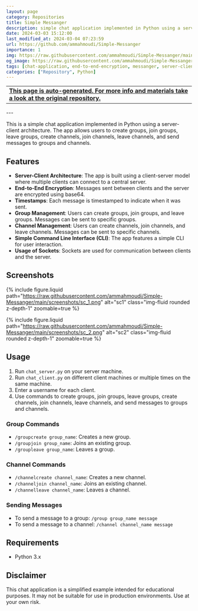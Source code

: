 ```yaml
---
layout: page
category: Repositories
title: Simple Messanger
description: simple chat application implemented in Python using a server-client architecture with groups and channels
date: 2024-03-03 15:12:00 
last_modified_at: 2024-03-04 07:23:59 
url: https://github.com/ammahmoudi/Simple-Messanger
importance: 1
img: https://raw.githubusercontent.com/ammahmoudi/Simple-Messanger/main/screenshots/sc_1.png
og_image: https://raw.githubusercontent.com/ammahmoudi/Simple-Messanger/main/screenshots/sc_1.png
tags: [chat-application, end-to-end-encryption, messanger, server-client]
categories: ["Repository", Python]
---
```

<div id="open-in-github" > <table class="table-cv list-group-table"> <tbody> <tr>    <td class="list-group-name"><b>   <a href="https://github.com/ammahmoudi/Simple-Messanger" rel="external nofollow noopener" target="_blank"><i class="fa-brands fa-github"></i> This page is auto-generated. For more info and materials take a look at the original repository.</a> </b></td></tr> </tbody> </table></div>
---

This is a simple chat application implemented in Python using a server-client architecture. The app allows users to create groups, join groups, leave groups, create channels, join channels, leave channels, and send messages to groups and channels.

## Features

- **Server-Client Architecture**: The app is built using a client-server model where multiple clients can connect to a central server.
- **End-to-End Encryption**: Messages sent between clients and the server are encrypted using base64.
- **Timestamps**: Each message is timestamped to indicate when it was sent.
- **Group Management**: Users can create groups, join groups, and leave groups. Messages can be sent to specific groups.
- **Channel Management**: Users can create channels, join channels, and leave channels. Messages can be sent to specific channels.
- **Simple Command Line Interface (CLI)**: The app features a simple CLI for user interaction.
- **Usage of Sockets**: Sockets are used for communication between clients and the server.

## Screenshots

{% include figure.liquid path="https://raw.githubusercontent.com/ammahmoudi/Simple-Messanger/main/screenshots/sc_1.png" alt="sc1" class="img-fluid rounded z-depth-1" zoomable=true %}

{% include figure.liquid path="https://raw.githubusercontent.com/ammahmoudi/Simple-Messanger/main/screenshots/sc_2.png" alt="sc2" class="img-fluid rounded z-depth-1" zoomable=true %}


## Usage

1. Run `chat_server.py` on your server machine.
2. Run `chat_client.py` on different client machines or multiple times on the same machine.
3. Enter a username for each client.
4. Use commands to create groups, join groups, leave groups, create channels, join channels, leave channels, and send messages to groups and channels.

### Group Commands
- `/groupcreate group_name`: Creates a new group.
- `/groupjoin group_name`: Joins an existing group.
- `/groupleave group_name`: Leaves a group.

### Channel Commands
- `/channelcreate channel_name`: Creates a new channel.
- `/channeljoin channel_name`: Joins an existing channel.
- `/channelleave channel_name`: Leaves a channel.

### Sending Messages
- To send a message to a group: `/group group_name message`
- To send a message to a channel: `/channel channel_name message`

## Requirements

- Python 3.x

## Disclaimer

This chat application is a simplified example intended for educational purposes. It may not be suitable for use in production environments. Use at your own risk.

